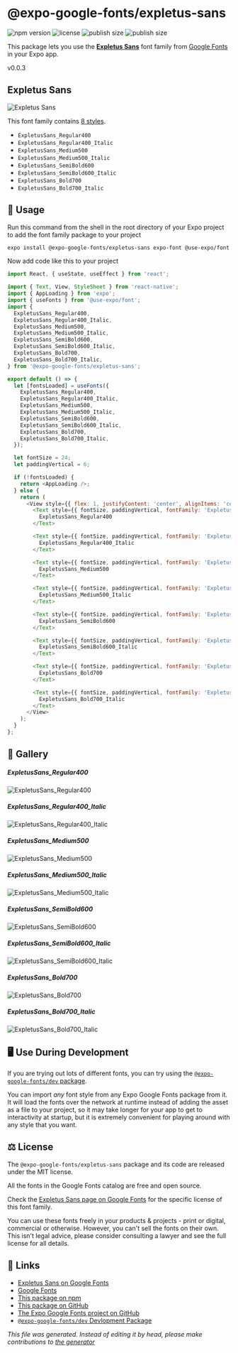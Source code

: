 # @expo-google-fonts/expletus-sans

![npm version](https://flat.badgen.net/npm/v/@expo-google-fonts/expletus-sans)
![license](https://flat.badgen.net/github/license/expo/google-fonts)
![publish size](https://flat.badgen.net/packagephobia/install/@expo-google-fonts/expletus-sans)
![publish size](https://flat.badgen.net/packagephobia/publish/@expo-google-fonts/expletus-sans)

This package lets you use the [**Expletus Sans**](https://fonts.google.com/specimen/Expletus+Sans) font family from [Google Fonts](https://fonts.google.com/) in your Expo app.

v0.0.3

## Expletus Sans

![Expletus Sans](./font-family.png)

This font family contains [8 styles](#gallery).

- `ExpletusSans_Regular400`
- `ExpletusSans_Regular400_Italic`
- `ExpletusSans_Medium500`
- `ExpletusSans_Medium500_Italic`
- `ExpletusSans_SemiBold600`
- `ExpletusSans_SemiBold600_Italic`
- `ExpletusSans_Bold700`
- `ExpletusSans_Bold700_Italic`

## 🔡 Usage

Run this command from the shell in the root directory of your Expo project to add the font family package to your project
```sh
expo install @expo-google-fonts/expletus-sans expo-font @use-expo/font
```

Now add code like this to your project
```js
import React, { useState, useEffect } from 'react';

import { Text, View, StyleSheet } from 'react-native';
import { AppLoading } from 'expo';
import { useFonts } from '@use-expo/font';
import {
  ExpletusSans_Regular400,
  ExpletusSans_Regular400_Italic,
  ExpletusSans_Medium500,
  ExpletusSans_Medium500_Italic,
  ExpletusSans_SemiBold600,
  ExpletusSans_SemiBold600_Italic,
  ExpletusSans_Bold700,
  ExpletusSans_Bold700_Italic,
} from '@expo-google-fonts/expletus-sans';

export default () => {
  let [fontsLoaded] = useFonts({
    ExpletusSans_Regular400,
    ExpletusSans_Regular400_Italic,
    ExpletusSans_Medium500,
    ExpletusSans_Medium500_Italic,
    ExpletusSans_SemiBold600,
    ExpletusSans_SemiBold600_Italic,
    ExpletusSans_Bold700,
    ExpletusSans_Bold700_Italic,
  });

  let fontSize = 24;
  let paddingVertical = 6;

  if (!fontsLoaded) {
    return <AppLoading />;
  } else {
    return (
      <View style={{ flex: 1, justifyContent: 'center', alignItems: 'center' }}>
        <Text style={{ fontSize, paddingVertical, fontFamily: 'ExpletusSans_Regular400' }}>
          ExpletusSans_Regular400
        </Text>

        <Text style={{ fontSize, paddingVertical, fontFamily: 'ExpletusSans_Regular400_Italic' }}>
          ExpletusSans_Regular400_Italic
        </Text>

        <Text style={{ fontSize, paddingVertical, fontFamily: 'ExpletusSans_Medium500' }}>
          ExpletusSans_Medium500
        </Text>

        <Text style={{ fontSize, paddingVertical, fontFamily: 'ExpletusSans_Medium500_Italic' }}>
          ExpletusSans_Medium500_Italic
        </Text>

        <Text style={{ fontSize, paddingVertical, fontFamily: 'ExpletusSans_SemiBold600' }}>
          ExpletusSans_SemiBold600
        </Text>

        <Text style={{ fontSize, paddingVertical, fontFamily: 'ExpletusSans_SemiBold600_Italic' }}>
          ExpletusSans_SemiBold600_Italic
        </Text>

        <Text style={{ fontSize, paddingVertical, fontFamily: 'ExpletusSans_Bold700' }}>
          ExpletusSans_Bold700
        </Text>

        <Text style={{ fontSize, paddingVertical, fontFamily: 'ExpletusSans_Bold700_Italic' }}>
          ExpletusSans_Bold700_Italic
        </Text>
      </View>
    );
  }
};

```

## 📖 Gallery

##### ExpletusSans_Regular400
![ExpletusSans_Regular400](./8e8194fbcb2069328e5c506a10ab38e405a359ec0ab5c0d2379659cdff0830db.ttf.png)

##### ExpletusSans_Regular400_Italic
![ExpletusSans_Regular400_Italic](./072928d584fe0a92e93d576c43798a1dc6d1bf065c7db59d28112cb4733cad2a.ttf.png)

##### ExpletusSans_Medium500
![ExpletusSans_Medium500](./b5cd6f4acc507801fef499ca08c7da56ff9e5df77a4ba14eac1718e7ccfe49e5.ttf.png)

##### ExpletusSans_Medium500_Italic
![ExpletusSans_Medium500_Italic](./b16455d3607896d0b779898db128a332df5ed111317da3f1341a85a07317b209.ttf.png)

##### ExpletusSans_SemiBold600
![ExpletusSans_SemiBold600](./732974a8456ad103e02e3ad28c0844e71113017aae30a88969af3ec454dc2043.ttf.png)

##### ExpletusSans_SemiBold600_Italic
![ExpletusSans_SemiBold600_Italic](./935e18b8d6f075d9b37b0017bde129fd0e68ee0800f60eac4c68f6534c528aa3.ttf.png)

##### ExpletusSans_Bold700
![ExpletusSans_Bold700](./1f5f64f05469211d27b24f1b1f39e57ec0ca9e4211a24b28c336f629254bd482.ttf.png)

##### ExpletusSans_Bold700_Italic
![ExpletusSans_Bold700_Italic](./77c1827497333ee775fc45b32a1c0c2da85ac489afa78e6ee3808130e850e355.ttf.png)


## 🖥️ Use During Development

If you are trying out lots of different fonts, you can try using the [`@expo-google-fonts/dev` package](https://github.com/expo/google-fonts/tree/master/font-packages/dev#readme).

You can import *any* font style from any Expo Google Fonts package from it. It will load the fonts
over the network at runtime instead of adding the asset as a file to your project, so it may take longer
for your app to get to interactivity at startup, but it is extremely convenient
for playing around with any style that you want.

## ⚖️ License

The `@expo-google-fonts/expletus-sans` package and its code are released under the MIT license.

All the fonts in the Google Fonts catalog are free and open source.

Check the [Expletus Sans page on Google Fonts](https://fonts.google.com/specimen/Expletus+Sans) for the specific license of this font family.

You can use these fonts freely in your products & projects - print or digital, commercial or otherwise. However, you can't sell the fonts on their own. This isn't legal advice, please consider consulting a lawyer and see the full license for all details.

## 🔗 Links

- [Expletus Sans on Google Fonts](https://fonts.google.com/specimen/Expletus+Sans)
- [Google Fonts](https://fonts.google.com/)
- [This package on npm](https://www.npmjs.com/package/@expo-google-fonts/expletus-sans)
- [This package on GitHub](https://github.com/expo/google-fonts/tree/master/font-packages/expletus-sans)
- [The Expo Google Fonts project on GitHub](https://github.com/expo/google-fonts)
- [`@expo-google-fonts/dev` Devlopment Package](https://github.com/expo/google-fonts/tree/master/font-packages/dev)


*This file was generated. Instead of editing it by head, please make contributions to [the generator](https://github.com/expo/google-fonts/tree/master/packages/generator)*
